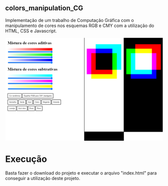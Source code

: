 ## <strong>colors_manipulation_CG</strong>
Implementação de um trabalho de Computação Gráfica com o manipulamento de cores nos esquemas RGB e CMY com a utilização do HTML, CSS e Javascript.

<img src="print.png">

# <strong>Execução</strong>

Basta fazer o download do projeto e executar o arquivo "index.html" para conseguir a utilização deste projeto.
